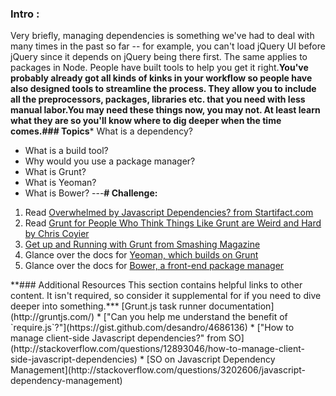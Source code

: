 ### Intro :
>
Very briefly, managing dependencies is something we've had to deal with many times in the past so far -- for example, you can't load jQuery UI before jQuery since it depends on jQuery being there first.  The same applies to packages in Node.  People have built tools to help you get it right.**You've probably already got all kinds of kinks in your workflow so people have also designed tools to streamline the process.  They allow you to include all the preprocessors, packages, libraries etc. that you need with less manual labor.**You may need these things now, you may not.  At least learn what they are so you'll know where to dig deeper when the time comes.**###  Topics*** What is a dependency?
* What is a build tool?
* Why would you use a package manager?
* What is Grunt?
* What is Yeoman?
* What is Bower?
---**# Challenge:**<div class="lesson-content__panel" markdown="1">
1. Read [Overwhelmed by Javascript Dependencies? from Startifact.com](http://blog.startifact.com/posts/overwhelmed-by-javascript-dependencies.html)
2. Read [Grunt for People Who Think Things Like Grunt are Weird and Hard by Chris Coyier](http://24ways.org/2013/grunt-is-not-weird-and-hard/)
3. [Get up and Running with Grunt from Smashing Magazine](http://coding.smashingmagazine.com/2013/10/29/get-up-running-grunt/)
4. Glance over the docs for [Yeoman, which builds on Grunt](http://yeoman.io/)
5. Glance over the docs for [Bower, a front-end package manager](http://bower.io/)
</div>**### Additional Resources
This section contains helpful links to other content. It isn't required, so consider it supplemental for if you need to dive deeper into something.*** [Grunt.js task runner documentation](http://gruntjs.com/)
* ["Can you help me understand the benefit of `require.js`?"](https://gist.github.com/desandro/4686136)
* ["How to manage client-side Javascript dependencies?" from SO](http://stackoverflow.com/questions/12893046/how-to-manage-client-side-javascript-dependencies)
* [SO on Javascript Dependency Management](http://stackoverflow.com/questions/3202606/javascript-dependency-management)
